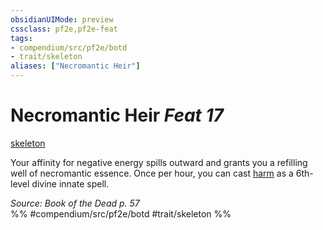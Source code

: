 ```yaml
---
obsidianUIMode: preview
cssclass: pf2e,pf2e-feat
tags:
- compendium/src/pf2e/botd
- trait/skeleton
aliases: ["Necromantic Heir"]
---
```

# Necromantic Heir  *Feat 17*  
[skeleton](rules/traits/skeleton-b1.md "Skeleton Ancestry & Heritage Trait")  


Your affinity for negative energy spills outward and grants you a refilling well of necromantic essence. Once per hour, you can cast [harm](compendium/spells/harm.md) as a 6th-level divine innate spell.

*Source: Book of the Dead p. 57*  
%% #compendium/src/pf2e/botd #trait/skeleton %%
